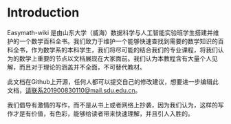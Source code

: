 

# Introduction

Easymath-wiki 是由山东大学（威海）数据科学与人工智能实验班学生搭建并维护的一个数学百科全书。我们致力于维护一个能够快速查找到需要的数学知识的百科全书，作为数学系的本科学生，我们将尽可能的结合我们的专业课程，将我们认为的数学上重要的节点以文档展现在大家面前。我们认为本教程含有大量个人见解，而且对于理论的涵盖并不全面，不可替代教材。

此文档在Github上开源，任何人都可以提交自己的修改建议，想要进一步编辑此文档，请联系201900830110@mail.sdu.edu.cn。

我们倡导有激情的写作，而不是从书上或者网络上抄袭，因为我们认为，这样的写作才是有价值，有色彩，能够给读者带来快速理解，并且引人入胜的。

